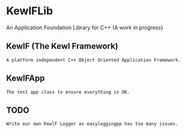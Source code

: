 # KewlFLib
An Application Foundation Library for C++ (A work in progress)

## KewlF (The Kewl Framework)

	A platform independent C++ Object Oriented Application Framework.

## KewlFApp

	The test app class to ensure everything is OK.

## TODO
	Write our own KewlF Logger as easyloggingpp has too many issues.